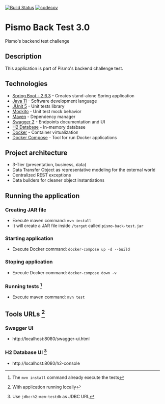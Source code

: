 [![Build Status](https://app.travis-ci.com/eniomcosta/pismo-back-test.svg?branch=main)](https://app.travis-ci.com/eniomcosta/pismo-back-test)
[![codecov](https://codecov.io/gh/eniomcosta/pismo-back-test/branch/main/graph/badge.svg?token=CONN3YL3ZN)](https://codecov.io/gh/eniomcosta/pismo-back-test)
# Pismo Back Test 3.0
Pismo's backend test challenge

## Description
This application is part of Pismo's backend challenge test. 

## Technologies
- [Spring Boot - 2.6.3](https://spring.io/projects/spring-boot) - Creates stand-alone Spring application
- [Java 11](https://www.oracle.com/br/java/) - Software development language
- [JUnit 5](https://junit.org/junit5/docs/current/user-guide/) - Unit tests library
- [Mockito](https://site.mockito.org/) - Unit test mock behavior
- [Maven](https://maven.apache.org/) - Dependency manager
- [Swagger 2](https://swagger.io/docs/) - Endpoints documentation and UI
- [H2 Database](https://www.h2database.com/html/quickstart.html) - In-memory database
- [Docker](https://www.docker.com/get-started) - Container virtualization
- [Docker Compose](https://docs.docker.com/compose/install/) - Tool for run Docker applications

## Project architecture
- 3-Tier (presentation, business, data)
- Data Transfer Object as representative modeling for the external world
- Centralized REST exceptions
- Data builders for cleaner object instantiations

## Running the application

### Creating JAR file
- Execute maven command: `mvn install `
- It will create a JAR file inside `/target` called `pismo-back-test.jar`

### Starting application
- Execute Docker command: `docker-compose up -d --build`

### Stoping application
- Execute Docker command: `docker-compose down -v`

### Running tests [^2]
- Execute maven command: `mvn test` 

## Tools URLs [^1]
### Swagger UI
- http://localhost:8080/swagger-ui.html

### H2 Database UI [^3]
- http://localhost:8080/h2-console


[^1]: With application running locally
[^2]: The `mvn install` command already execute the tests
[^3]: Use `jdbc:h2:mem:testdb` as JDBC URL

